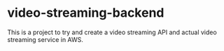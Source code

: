 # video-streaming-backend

This is a project to try and create a video streaming API and actual video streaming service in AWS.



